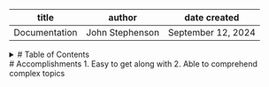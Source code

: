 | title | author | date created
| -------- | ------- | -------|
| Documentation | John Stephenson | September 12, 2024 |  
   
<details>  
<summary>
# Table of Contents  
</summary>
[Accomplishments](#accomplishments)  
</details>  
# Accomplishments 
    1. Easy to get along with  
    2. Able to comprehend complex topics  
